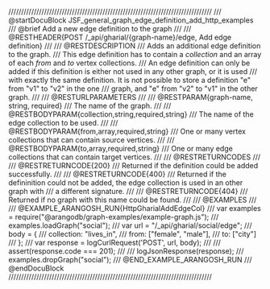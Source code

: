 ////////////////////////////////////////////////////////////////////////////////
/// @startDocuBlock JSF_general_graph_edge_definition_add_http_examples
/// @brief Add a new edge definition to the graph
/// 
/// @RESTHEADER{POST /_api/gharial/{graph-name}/edge, Add edge definition}
/// 
/// @RESTDESCRIPTION
/// Adds an additional edge definition to the graph.
/// This edge definition has to contain a *collection* and an array of each *from* and *to* vertex collections.
/// An edge definition can only be added if this definition is either not used in any other graph, or it is used
/// with exactly the same definition. It is not possible to store a definition "e" from "v1" to "v2" in the one
/// graph, and "e" from "v2" to "v1" in the other graph.
/// 
/// @RESTURLPARAMETERS
/// 
/// @RESTPARAM{graph-name, string, required}
/// The name of the graph.
/// 
/// @RESTBODYPARAM{collection,string,required,string}
/// The name of the edge collection to be used.
/// 
/// @RESTBODYPARAM{from,array,required,string}
/// One or many vertex collections that can contain source vertices.
/// 
/// @RESTBODYPARAM{to,array,required,string}
/// One or many edge collections that can contain target vertices.
/// 
/// @RESTRETURNCODES
/// 
/// @RESTRETURNCODE{200}
/// Returned if the definition could be added successfully.
/// 
/// @RESTRETURNCODE{400}
/// Returned if the defininition could not be added, the edge collection is used in an other graph with
/// a different signature.
/// 
/// @RESTRETURNCODE{404}
/// Returned if no graph with this name could be found.
/// 
/// @EXAMPLES
/// 
/// @EXAMPLE_ARANGOSH_RUN{HttpGharialAddEdgeCol}
///   var examples = require("@arangodb/graph-examples/example-graph.js");
///   examples.loadGraph("social");
///   var url = "/_api/gharial/social/edge";
///   body = {
///     collection: "lives_in",
///     from: ["female", "male"],
///     to: ["city"]
///   };
///   var response = logCurlRequest('POST', url, body);
///
///   assert(response.code === 201);
///
///   logJsonResponse(response);
///   examples.dropGraph("social");
/// @END_EXAMPLE_ARANGOSH_RUN
/// @endDocuBlock
////////////////////////////////////////////////////////////////////////////////